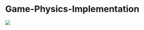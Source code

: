 # Game-Physics-Implementation

![](https://github.com/Shrimad-Bhagwat/Game-Physics-Implementation/blob/main/game%20physics%20implementation%2020BCG10003.gif?raw=true)
